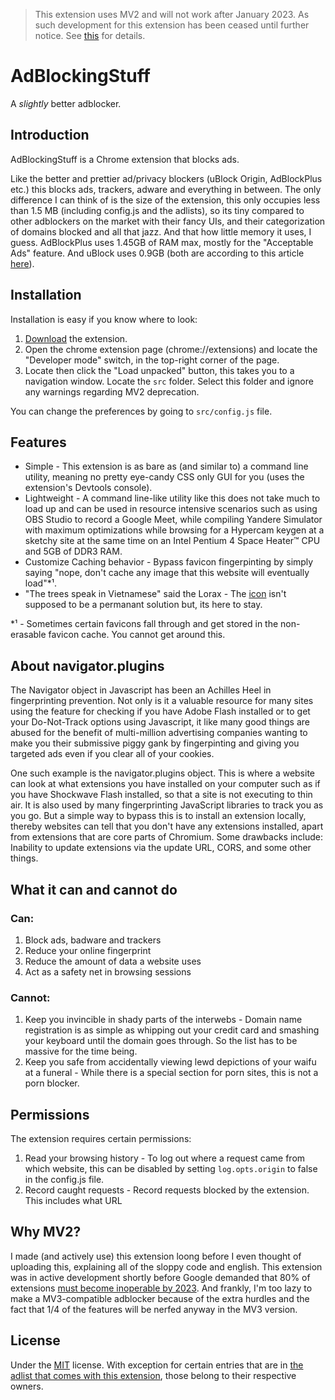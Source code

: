 > This extension uses MV2 and will not work after January 2023. As such development for this extension has been ceased until further notice. See [this](#why-mv2) for details.

# AdBlockingStuff

A *slightly* better adblocker.

## Introduction
AdBlockingStuff is a Chrome extension that blocks ads.

Like the better and prettier ad/privacy blockers (uBlock Origin, AdBlockPlus etc.) this blocks ads, trackers, adware and everything in between. The only difference I can think of is the size of the extension, this only occupies less than 1.5 MB (including config.js and the adlists), so its tiny compared to other adblockers on the market with their fancy UIs, and their categorization of domains blocked and all that jazz. And that how little memory it uses, I guess. AdBlockPlus uses 1.45GB of RAM max, mostly for the "Acceptable Ads" feature. And uBlock uses 0.9GB (both are according to this article [here](https://medium.com/@robleathern/do-ad-blockers-use-more-memory-57ac474f7fbc)).

## Installation

<!-- **NOTE**: For reasons I will get to later, its best to install this extension (and any extension of that matter) locally ([how (chrome)](https://developer.chrome.com/docs/extensions/mv3/getstarted/#manifest), [how (firefox)](https://developer.mozilla.org/en-US/docs/Mozilla/Add-ons/WebExtensions/Your_first_WebExtension#installing)).
tl;dr, navigator.plugins will not index locally installed extensions. -->

Installation is easy if you know where to look:

1. [Download](#) the extension.
2. Open the chrome extension page (chrome://extensions) and locate the "Developer mode" switch, in the top-right corner of the page.
3. Locate then click the "Load unpacked" button, this takes you to a navigation window. Locate the `src` folder. Select this folder and ignore any warnings regarding MV2 deprecation.

You can change the preferences by going to `src/config.js` file.

## Features

- Simple - This extension is as bare as (and similar to) a command line utility, meaning no pretty eye-candy CSS only GUI for you (uses the extension's Devtools console).
- Lightweight - A command line-like utility like this does not take much to load up and can be used in resource intensive scenarios such as using OBS Studio to record a Google Meet, while compiling Yandere Simulator with maximum optimizations while browsing for a Hypercam keygen at a sketchy site at the same time on an Intel Pentium 4 Space Heater™ CPU and 5GB of DDR3 RAM.
- Customize Caching behavior - Bypass favicon fingerpinting by simply saying "nope, don't cache any image that this website will eventually load"*¹.
- "The trees speak in Vietnamese" said the Lorax - The [icon](https://encrypted-tbn0.gstatic.com/images?q=tbn:ANd9GcSE91JM1Tpkah40rsSm0YJmQEg7GJMCGImEGQ&usqp=CAU) isn't supposed to be a permanant solution but, its here to stay.

*¹ - Sometimes certain favicons fall through and get stored in the non-erasable favicon cache. You cannot get around this.

## About navigator.plugins

The Navigator object in Javascript has been an Achilles Heel in fingerprinting prevention. Not only is it a valuable resource for many sites using the feature for checking if you have Adobe Flash installed or to get your Do-Not-Track options using Javascript, it like many good things are abused for the benefit of multi-million advertising companies wanting to make you their submissive piggy gank by fingerpinting and giving you targeted ads even if you clear all of your cookies.

One such example is the navigator.plugins object. This is where a website can look at what extensions you have installed on your computer such as if you have Shockwave Flash installed, so that a site is not executing to thin air. It is also used by many fingerprinting JavaScript libraries to track you as you go. But a simple way to bypass this is to install an extension locally, thereby websites can tell that you don't have any extensions installed, apart from extensions that are core parts of Chromium. Some drawbacks include: Inability to update extensions via the update URL, CORS, and some other things.

## What it can and cannot do

### Can:
1. Block ads, badware and trackers
2. Reduce your online fingerprint
3. Reduce the amount of data a website uses
4. Act as a safety net in browsing sessions

### Cannot:
1. Keep you invincible in shady parts of the interwebs - Domain name registration is as simple as whipping out your credit card and smashing your keyboard until the domain goes through. So the list has to be massive for the time being.
2. Keep you safe from accidentally viewing lewd depictions of your waifu at a funeral - While there is a special section for porn sites, this is not a porn blocker.

## Permissions
The extension requires certain permissions:
1. Read your browsing history - To log out where a request came from which website, this can be disabled by setting `log.opts.origin` to false in the config.js file.
2. Record caught requests - Record requests blocked by the extension. This includes what URL 

## Why MV2?
I made (and actively use) this extension loong before I even thought of uploading this, explaining all of the sloppy code and english. This extension was in active development shortly before Google demanded that 80% of extensions [must become inoperable by 2023](https://developer.chrome.com/docs/extensions/mv3/mv2-sunset/). And frankly, I'm too lazy to make a MV3-compatible adblocker because of the extra hurdles and the fact that 1/4 of the features will be nerfed anyway in the MV3 version.

## License
Under the [MIT](https://choosealicense.com/licenses/mit/) license. With exception for certain entries that are in [the adlist that comes with this extension](src/lists/), those belong to their respective owners.